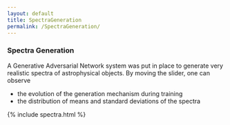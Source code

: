 ```yaml
---
layout: default
title: SpectraGeneration
permalink: /SpectraGeneration/
---
```


### **Spectra Generation**

A Generative Adversarial Network system was put in place to generate very realistic spectra of astrophysical objects. By moving the slider, one can observe
- the evolution of the generation mechanism during training
- the distribution of means and standard deviations of the spectra

{% include spectra.html %}
